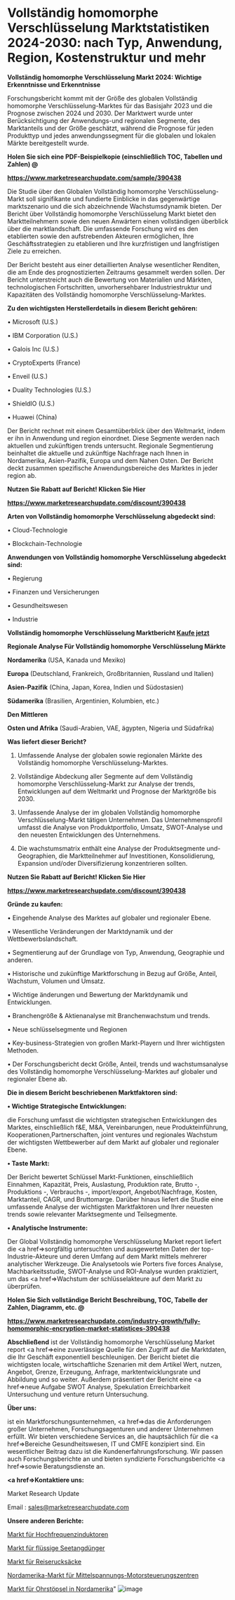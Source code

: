 # Vollständig homomorphe Verschlüsselung Marktstatistiken 2024-2030: nach Typ, Anwendung, Region, Kostenstruktur und mehr

<strong>Vollständig homomorphe Verschlüsselung Markt 2024: Wichtige Erkenntnisse und Erkenntnisse</strong>

Forschungsbericht kommt mit der Größe des globalen Vollständig homomorphe Verschlüsselung-Marktes für das Basisjahr 2023 und die Prognose zwischen 2024 und 2030. Der Marktwert wurde unter Berücksichtigung der Anwendungs-und regionalen Segmente, des Marktanteils und der Größe geschätzt, während die Prognose für jeden Produkttyp und jedes anwendungssegment für die globalen und lokalen Märkte bereitgestellt wurde.



<strong>Holen Sie sich eine PDF-Beispielkopie (einschließlich TOC, Tabellen und Zahlen) @
</strong>

<strong><a href=https://www.marketresearchupdate.com/sample/390438>

<strong>https://www.marketresearchupdate.com/sample/390438</u></font></a></strong></strong>

Die Studie über den Globalen Vollständig homomorphe Verschlüsselung-Markt soll signifikante und fundierte Einblicke in das gegenwärtige marktszenario und die sich abzeichnende Wachstumsdynamik bieten. Der Bericht über Vollständig homomorphe Verschlüsselung Markt bietet den Marktteilnehmern sowie den neuen Anwärtern einen vollständigen überblick über die marktlandschaft. Die umfassende Forschung wird es den etablierten sowie den aufstrebenden Akteuren ermöglichen, Ihre Geschäftsstrategien zu etablieren und Ihre kurzfristigen und langfristigen Ziele zu erreichen.

Der Bericht besteht aus einer detaillierten Analyse wesentlicher Renditen, die am Ende des prognostizierten Zeitraums gesammelt werden sollen. Der Bericht unterstreicht auch die Bewertung von Materialien und Märkten, technologischen Fortschritten, unvorhersehbarer Industriestruktur und Kapazitäten des Vollständig homomorphe Verschlüsselung-Marktes.



<strong>Zu den wichtigsten Herstellerdetails in diesem Bericht gehören:</strong>

• Microsoft (U.S.)

• IBM Corporation (U.S.)

• Galois Inc (U.S.)

• CryptoExperts (France)

• Enveil (U.S.)

• Duality Technologies (U.S.)

• ShieldIO (U.S.)

• Huawei (China)

Der Bericht rechnet mit einem Gesamtüberblick über den Weltmarkt, indem er ihn in Anwendung und region einordnet. Diese Segmente werden nach aktuellen und zukünftigen trends untersucht. Regionale Segmentierung beinhaltet die aktuelle und zukünftige Nachfrage nach Ihnen in Nordamerika, Asien-Pazifik, Europa und dem Nahen Osten. Der Bericht deckt zusammen spezifische Anwendungsbereiche des Marktes in jeder region ab.



<strong>Nutzen Sie Rabatt auf Bericht! Klicken Sie Hier
</strong>

<strong><a href=https://www.marketresearchupdate.com/discount/390438>https://www.marketresearchupdate.com/discount/390438</b></u></font></strong></a>



<strong>Arten von Vollständig homomorphe Verschlüsselung abgedeckt sind:</strong>

• Cloud-Technologie

• Blockchain-Technologie



<strong>Anwendungen von Vollständig homomorphe Verschlüsselung abgedeckt sind:</strong>

• Regierung

• Finanzen und Versicherungen

• Gesundheitswesen

• Industrie



<strong>Vollständig homomorphe Verschlüsselung Marktbericht <a href=https://www.marketresearchupdate.com/buynow/390438>Kaufe jetzt</a></strong>



<strong>Regionale Analyse Für Vollständig homomorphe Verschlüsselung Märkte</strong>



<strong>Nordamerika</strong> (USA, Kanada und Mexiko)



<strong>Europa</strong> (Deutschland, Frankreich, Großbritannien, Russland und Italien)



<strong>Asien-Pazifik</strong> (China, Japan, Korea, Indien und Südostasien)



<strong>Südamerika</strong> (Brasilien, Argentinien, Kolumbien, etc.)



<strong>Den Mittleren</strong> 

<strong>Osten und Afrika</strong> (Saudi-Arabien, VAE, ägypten, Nigeria und Südafrika)



<strong>Was liefert dieser Bericht?</strong>

1. Umfassende Analyse der globalen sowie regionalen Märkte des Vollständig homomorphe Verschlüsselung-Marktes.

2. Vollständige Abdeckung aller Segmente auf dem Vollständig homomorphe Verschlüsselung-Markt zur Analyse der trends, Entwicklungen auf dem Weltmarkt und Prognose der Marktgröße bis 2030.

3. Umfassende Analyse der im globalen Vollständig homomorphe Verschlüsselung-Markt tätigen Unternehmen. Das Unternehmensprofil umfasst die Analyse von Produktportfolio, Umsatz, SWOT-Analyse und den neuesten Entwicklungen des Unternehmens.

4. Die wachstumsmatrix enthält eine Analyse der Produktsegmente und-Geographien, die Marktteilnehmer auf Investitionen, Konsolidierung, Expansion und/oder Diversifizierung konzentrieren sollten.



<strong>Nutzen Sie Rabatt auf Bericht! Klicken Sie Hier
</strong>

<strong><a href=https://www.marketresearchupdate.com/discount/390438>https://www.marketresearchupdate.com/discount/390438</b></u></font></strong></a>



<strong>Gründe zu kaufen:</strong>

• Eingehende Analyse des Marktes auf globaler und regionaler Ebene.

• Wesentliche Veränderungen der Marktdynamik und der Wettbewerbslandschaft.

• Segmentierung auf der Grundlage von Typ, Anwendung, Geographie und anderen.

• Historische und zukünftige Marktforschung in Bezug auf Größe, Anteil, Wachstum, Volumen und Umsatz.

• Wichtige änderungen und Bewertung der Marktdynamik und Entwicklungen.

• Branchengröße &amp; Aktienanalyse mit Branchenwachstum und trends.

• Neue schlüsselsegmente und Regionen

• Key-business-Strategien von großen Markt-Playern und Ihrer wichtigsten Methoden.

• Der Forschungsbericht deckt Größe, Anteil, trends und wachstumsanalyse des Vollständig homomorphe Verschlüsselung-Marktes auf globaler und regionaler Ebene ab.



<strong>Die in diesem Bericht beschriebenen Marktfaktoren sind:</strong>



<strong>• Wichtige Strategische Entwicklungen:</strong>

die Forschung umfasst die wichtigsten strategischen Entwicklungen des Marktes, einschließlich f&amp;E, M&amp;A, Vereinbarungen, neue Produkteinführung, Kooperationen,Partnerschaften, joint ventures und regionales Wachstum der wichtigsten Wettbewerber auf dem Markt auf globaler und regionaler Ebene.



<strong>• Taste Markt:</strong>

Der Bericht bewertet Schlüssel Markt-Funktionen, einschließlich Einnahmen, Kapazität, Preis, Auslastung, Produktion rate, Brutto -, Produktions -, Verbrauchs -, import/export, Angebot/Nachfrage, Kosten, Marktanteil, CAGR, und Bruttomarge. Darüber hinaus liefert die Studie eine umfassende Analyse der wichtigsten Marktfaktoren und Ihrer neuesten trends sowie relevanter Marktsegmente und Teilsegmente.



<strong>• Analytische Instrumente:</strong>

Der Global Vollständig homomorphe Verschlüsselung Market report liefert die <a href=>sorgf</a>ältig untersuchten und ausgewerteten Daten der top-Industrie-Akteure und deren Umfang auf dem Markt mittels mehrerer analytischer Werkzeuge. Die Analysetools wie Porters five forces Analyse, Machbarkeitsstudie, SWOT-Analyse und ROI-Analyse wurden praktiziert, um das <a href=>Wachstum</a> der schlüsselakteure auf dem Markt zu überprüfen.



<strong>Holen Sie Sich vollständige Bericht Beschreibung, TOC, Tabelle der Zahlen, Diagramm, etc. @ </strong>

<strong><a href=https://www.marketresearchupdate.com/industry-growth/fully-homomorphic-encryption-market-statistices-390438>https://www.marketresearchupdate.com/industry-growth/fully-homomorphic-encryption-market-statistices-390438</a></font></strong>



<strong>Abschließend</strong> ist der Vollständig homomorphe Verschlüsselung Market report <a href=>eine</a> zuverlässige Quelle für den Zugriff auf die Marktdaten, die Ihr Geschäft exponentiell beschleunigen. Der Bericht bietet die wichtigsten locale, wirtschaftliche Szenarien mit dem Artikel Wert, nutzen, Angebot, Grenze, Erzeugung, Anfrage, marktentwicklungsrate und Abbildung und so weiter. Außerdem präsentiert der Bericht eine <a href=>neue</a> Aufgabe SWOT Analyse, Spekulation Erreichbarkeit Untersuchung und venture return Untersuchung.



<strong>Über uns:</strong>

 ist ein Marktforschungsunternehmen, <a href=>das</a> die Anforderungen großer Unternehmen, Forschungsagenturen und anderer Unternehmen erfüllt. Wir bieten verschiedene Services an, die hauptsächlich für die <a href=>Bereiche</a> Gesundheitswesen, IT und CMFE konzipiert sind. Ein wesentlicher Beitrag dazu ist die Kundenerfahrungsforschung. Wir passen auch Forschungsberichte an und bieten syndizierte Forschungsberichte <a href=>sowie</a> Beratungsdienste an.



<strong><a href=>Kontaktiere uns:</a></strong>

Market Research Update

Email : sales@marketresearchupdate.com



<strong>Unsere anderen Berichte:</strong>

<a href=https://www.linkedin.com/pulse/high-frequency-inductors-market-has-huge-demand>Markt für Hochfrequenzinduktoren</a>

<a href=https://www.linkedin.com/pulse/liquid-kelp-fertilizer-market-witness>Markt für flüssige Seetangdünger</a>

<a href=https://www.linkedin.com/pulse/travel-backpacks-market-size-industry-growth>Markt für Reiserucksäcke</a>

<a href=https://www.linkedin.com/pulse/north-america-medium-voltage-motor-control-center-market>Nordamerika-Markt für Mittelspannungs-Motorsteuerungszentren</a>

<a href=https://www.linkedin.com/pulse/north-america-earplugmarket-see-massive-growth>Markt für Ohrstöpsel in Nordamerika</a>"
![image](https://github.com/Gayatrikarjule/Market-Analysis-361/assets/97346546/a8107941-d8ad-43b5-83bd-72b69ae6cf46)
